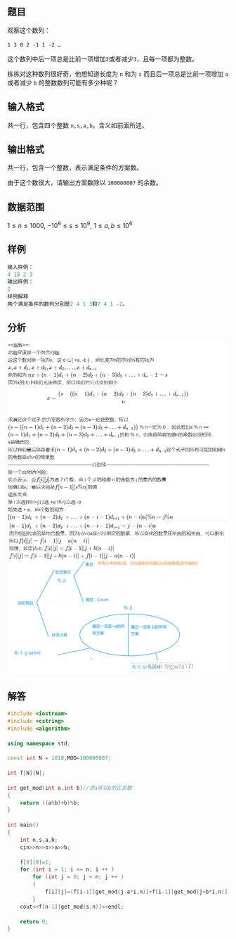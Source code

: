 ## 题目
观察这个数列：

`1 3 0 2 -1 1 -2 …`

这个数列中后一项总是比前一项增加`2`或者减少`3`，且每一项都为整数。

栋栋对这种数列很好奇，他想知道长度为 `n` 和为 `s` 而且后一项总是比前一项增加 `a` 或者减少 `b` 的整数数列可能有多少种呢？

## 输入格式
共一行，包含四个整数 `n,s,a,b`，含义如前面所述。

## 输出格式
共一行，包含一个整数，表示满足条件的方案数。

由于这个数很大，请输出方案数除以 `100000007` 的余数。

## 数据范围
$1≤n≤1000,$
$−10^9≤s≤10^9,$
$1≤a,b≤10^6$

## 样例
```c++
输入样例：
4 10 2 3
输出样例：
2
样例解释
两个满足条件的数列分别是2 4 1 3和7 4 1 -2。
```

## 分析
![](../../pics/1214-1.png)
![](../../pics/1214-2.png)



## 解答
```c++
#include <iostream>
#include <cstring>
#include <algorithm>

using namespace std;

const int N = 1010,MOD=100000007;

int f[N][N];

int get_mod(int a,int b)//求a除以b的正余数
{
    return ((a%b)+b)%b;
}

int main()
{
    int n,s,a,b;
    cin>>n>>s>>a>>b;
    
    f[0][0]=1;
    for (int i = 1; i <= n; i ++ )
        for (int j = 0; j < n; j ++ )
        {
            f[i][j]=(f[i-1][get_mod(j-a*i,n)]+f[i-1][get_mod(j+b*i,n)])%MOD;
        }
    cout<<f[n-1][get_mod(s,n)]<<endl;
    
    return 0;
}
```